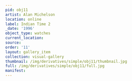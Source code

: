 ```yaml
---
pid: obj11
artist: Alan Michelson
location: online
label: Indian Time 2
_date: '1996'
object_type: watches
current_location: 
source: 
order: '11'
layout: gallery_item
collection: visual-gallery
thumbnail: /img/derivatives/simple/obj11/thumbnail.jpg
full: /img/derivatives/simple/obj11/full.jpg
manifest: 
---
```

